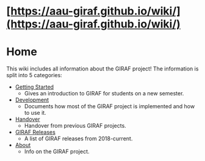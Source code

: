 # [https://aau-giraf.github.io/wiki/](https://aau-giraf.github.io/wiki/)

# Home

This wiki includes all information about the GIRAF project! The information is split
into 5 categories:
   
- [Getting Started](https://aau-giraf.github.io/wiki/Getting_Started/)
    - Gives an introduction to GIRAF for students on a new semester.
- [Development](https://aau-giraf.github.io/wiki/Development/)
    - Documents how most of the GIRAF project is implemented and how to use it.
- [Handover](https://aau-giraf.github.io/wiki/Handover/)
    - Handover from previous GIRAF projects.
- [GIRAF Releases](https://aau-giraf.github.io/wiki/Releases/)
    - A list of GIRAF releases from 2018-current.
- [About](https://aau-giraf.github.io/wiki/About/)
    - Info on the GIRAF project.
